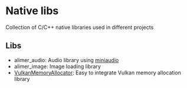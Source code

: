 # Native libs

Collection of C/C++ native libraries used in different projects

## Libs

- alimer_audio: Audio library using [miniaudio](https://github.com/mackron/miniaudio) 
- alimer_image: Image loading library
- [VulkanMemoryAllocator](https://github.com/GPUOpen-LibrariesAndSDKs/VulkanMemoryAllocator): Easy to integrate Vulkan memory allocation library
